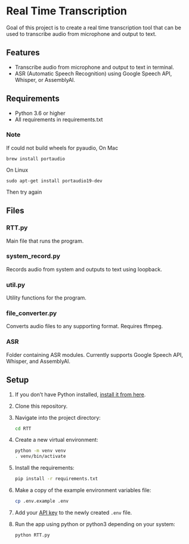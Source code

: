 # Real Time Transcription

Goal of this project is to create a real time transcription tool that can be used to transcribe audio from microphone and output to text.

## Features
- Transcribe audio from microphone and output to text in terminal.
- ASR (Automatic Speech Recognition) using Google Speech API, Whisper, or AssemblyAI.

## Requirements
- Python 3.6 or higher
- All requirements in requirements.txt  

### Note
If could not build wheels for pyaudio, 
On Mac
```
brew install portaudio
```

On Linux
```
sudo apt-get install portaudio19-dev
```
Then try again

## Files
### RTT.py
Main file that runs the program.
### system_record.py
Records audio from system and outputs to text using loopback.
### util.py
Utility functions for the program.
### file_converter.py
Converts audio files to any supporting format. Requires ffmpeg.
### ASR
Folder containing ASR modules. Currently supports Google Speech API, Whisper, and AssemblyAI.


## Setup

1. If you don’t have Python installed, [install it from here](https://www.python.org/downloads/).

2. Clone this repository.

3. Navigate into the project directory:

   ```bash
   cd RTT
   ```

4. Create a new virtual environment:

   ```bash
   python -m venv venv
   . venv/bin/activate
   ```

5. Install the requirements:

   ```bash
   pip install -r requirements.txt
   ```

6. Make a copy of the example environment variables file:

   ```bash
   cp .env.example .env
   ```

7. Add your [API key](https://beta.openai.com/account/api-keys) to the newly created `.env` file.

8. Run the app using python or python3 depending on your system:

   ```bash
   python RTT.py
   ```
